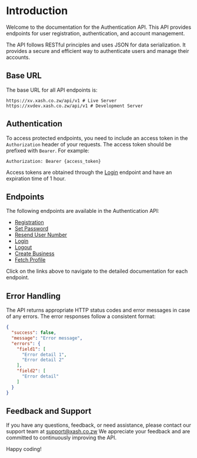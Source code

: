# Introduction

Welcome to the documentation for the Authentication API. This API provides endpoints for user registration, authentication, and account management.

The API follows RESTful principles and uses JSON for data serialization. It provides a secure and efficient way to authenticate users and manage their accounts.

## Base URL

The base URL for all API endpoints is:

```
https://xv.xash.co.zw/api/v1 # Live Server
https://xvdev.xash.co.zw/api/v1 # Development Server
```

## Authentication

To access protected endpoints, you need to include an access token in the `Authorization` header of your requests. The access token should be prefixed with `Bearer`. For example:

```
Authorization: Bearer {access_token}
```

Access tokens are obtained through the [Login](login.md) endpoint and have an expiration time of 1 hour.

## Endpoints

The following endpoints are available in the Authentication API:

- [Registration](registration.md)
- [Set Password](set-password.md)
- [Resend User Number](resend-user-number.md)
- [Login](login.md)
- [Logout](login.md#logout)
- [Create Business](create-business.md)
- [Fetch Profile](fetch-profile.md)

Click on the links above to navigate to the detailed documentation for each endpoint.

## Error Handling

The API returns appropriate HTTP status codes and error messages in case of any errors. The error responses follow a consistent format:

```json
{
  "success": false,
  "message": "Error message",
  "errors": {
    "field1": [
      "Error detail 1",
      "Error detail 2"
    ],
    "field2": [
      "Error detail"
    ]
  }
}
```

## Feedback and Support

If you have any questions, feedback, or need assistance, please contact our support team at support@xash.co.zw We appreciate your feedback and are committed to continuously improving the API.

Happy coding!